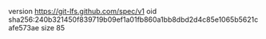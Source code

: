 version https://git-lfs.github.com/spec/v1
oid sha256:240b321450f839719b09ef1a01fb860a1bb8dbd2d4c85e1065b5621cafe573ae
size 85
